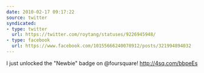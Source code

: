 ```yaml
---
date: 2010-02-17 09:17:22
source: twitter
syndicated:
- type: twitter
  url: https://twitter.com/roytang/statuses/9226945948/
- type: facebook
  url: https://www.facebook.com/10155666240078912/posts/321994894032
---
```


I just unlocked the "Newbie" badge on @foursquare! http://4sq.com/bbpeEs